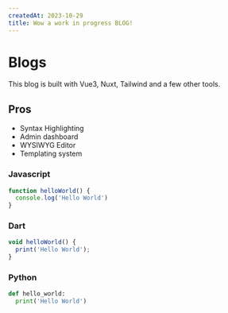 ```yaml
---
createdAt: 2023-10-29
title: Wow a work in progress BLOG!
---
```

# Blogs

This blog is built with Vue3, Nuxt, Tailwind and a few other tools.

## Pros

* Syntax Highlighting
* Admin dashboard
* WYSIWYG Editor
* Templating system

### Javascript

```js
function helloWorld() {
  console.log('Hello World')
}
```

### Dart

```js
void helloWorld() {
  print('Hello World');
}
```

### Python

```py
def hello_world:
  print('Hello World')
```